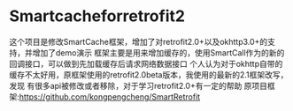 # Smartcacheforretrofit2
这个项目是修改SmartCache框架，增加了对retrofit2.0+以及okhttp3.0+的支持，并增加了demo演示
框架主要是用来增加缓存的，使用SmartCall作为的新的回调接口，可以做到先加载缓存后请求网络数据接口
个人认为对于okhttp自带的缓存不太好用，原框架使用的retrofit2.0beta版本，我使用的最新的2.1框架改写，发现
有很多api被修改或者移除，对于学习retrofit2.0+有一定的帮助
原项目框架:https://github.com/kongpengcheng/SmartRetrofit
